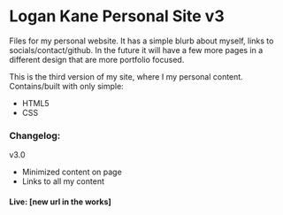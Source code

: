 # Logan Kane Personal Site v3
Files for my personal website. It has a simple blurb about myself, links to socials/contact/github.
In the future it will have a few more pages in a different design that are more portfolio focused.

This is the third version of my site, where I my personal content.
Contains/built with only simple:
* HTML5
* CSS

### Changelog:

v3.0
* Minimized content on page
* Links to all my content

#### Live: [new url in the works]

